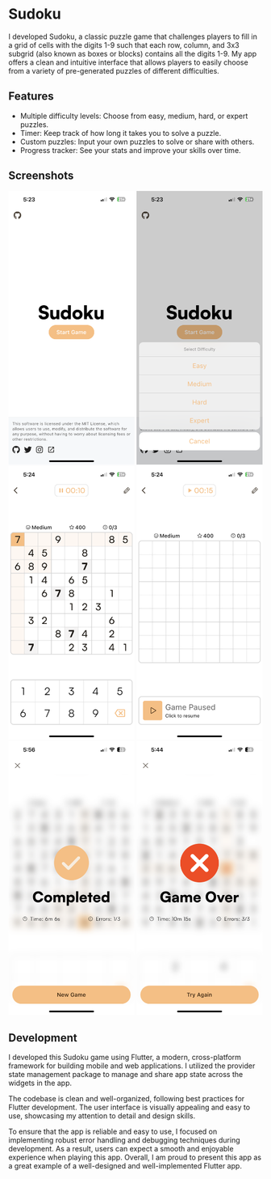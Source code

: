 # Sudoku

I developed Sudoku, a classic puzzle game that challenges players to fill in a grid of cells with the digits 1-9 such that each row, column, and 3x3 subgrid (also known as boxes or blocks) contains all the digits 1-9. My app offers a clean and intuitive interface that allows players to easily choose from a variety of pre-generated puzzles of different difficulties.

## Features

- Multiple difficulty levels: Choose from easy, medium, hard, or expert puzzles.
- Timer: Keep track of how long it takes you to solve a puzzle.
- Custom puzzles: Input your own puzzles to solve or share with others.
- Progress tracker: See your stats and improve your skills over time.

## Screenshots

<img src="assets/screenshots/home.png" width="250"/>
<img src="assets/screenshots/select-level.png" width="250"/>
<img src="assets/screenshots/game.png" width="250"/>
<img src="assets/screenshots/game-paused.png" width="250"/>
<img src="assets/screenshots/game-sucess.png" width="250"/>
<img src="assets/screenshots/game-failed.png" width="250"/>

## Development

I developed this Sudoku game using Flutter, a modern, cross-platform framework for building mobile and web applications. I utilized the provider state management package to manage and share app state across the widgets in the app.

The codebase is clean and well-organized, following best practices for Flutter development. The user interface is visually appealing and easy to use, showcasing my attention to detail and design skills.

To ensure that the app is reliable and easy to use, I focused on implementing robust error handling and debugging techniques during development. As a result, users can expect a smooth and enjoyable experience when playing this app. Overall, I am proud to present this app as a great example of a well-designed and well-implemented Flutter app.
